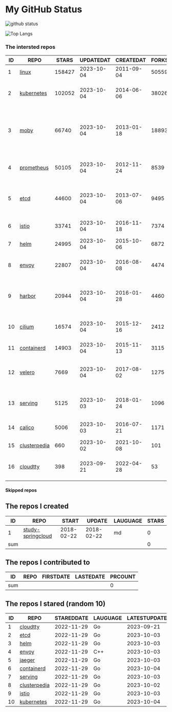 # My GitHub Status

<img src="https://github-readme-stats-1.yihong0618.vercel.app/api?username=daoqingniu&show_icons=true&&&hide_title=true&count_private=true" alt="github status" />

![Top Langs](https://github-readme-stats-1.yihong0618.vercel.app/api/top-langs/?username=daoqingniu&layout=compact)

<!--START_SECTION:github_repos-->
### The intersted repos
| ID |                              REPO                               | STARS  | UPDATEDAT  | CREATEDAT  | FORKSCOUNT |                                              DESCRIPTIONS                                              |
|----|-----------------------------------------------------------------|--------|------------|------------|------------|--------------------------------------------------------------------------------------------------------|
|  1 | [linux](https://github.com/torvalds/linux)                      | 158427 | 2023-10-04 | 2011-09-04 |      50559 | Linux kernel source tree                                                                               |
|  2 | [kubernetes](https://github.com/kubernetes/kubernetes)          | 102052 | 2023-10-04 | 2014-06-06 |      38026 | Production-Grade Container Scheduling and Management                                                   |
|  3 | [moby](https://github.com/moby/moby)                            |  66740 | 2023-10-04 | 2013-01-18 |      18893 | Moby Project - a collaborative project for the container ecosystem to assemble container-based systems |
|  4 | [prometheus](https://github.com/prometheus/prometheus)          |  50105 | 2023-10-04 | 2012-11-24 |       8539 | The Prometheus monitoring system and time series database.                                             |
|  5 | [etcd](https://github.com/etcd-io/etcd)                         |  44600 | 2023-10-04 | 2013-07-06 |       9495 | Distributed reliable key-value store for the most critical data of a distributed system                |
|  6 | [istio](https://github.com/istio/istio)                         |  33741 | 2023-10-04 | 2016-11-18 |       7374 | Connect, secure, control, and observe services.                                                        |
|  7 | [helm](https://github.com/helm/helm)                            |  24995 | 2023-10-04 | 2015-10-06 |       6872 | The Kubernetes Package Manager                                                                         |
|  8 | [envoy](https://github.com/envoyproxy/envoy)                    |  22807 | 2023-10-04 | 2016-08-08 |       4474 | Cloud-native high-performance edge/middle/service proxy                                                |
|  9 | [harbor](https://github.com/goharbor/harbor)                    |  20944 | 2023-10-04 | 2016-01-28 |       4460 | An open source trusted cloud native registry project that stores, signs, and scans content.            |
| 10 | [cilium](https://github.com/cilium/cilium)                      |  16574 | 2023-10-04 | 2015-12-16 |       2412 | eBPF-based Networking, Security, and Observability                                                     |
| 11 | [containerd](https://github.com/containerd/containerd)          |  14903 | 2023-10-04 | 2015-11-13 |       3115 | An open and reliable container runtime                                                                 |
| 12 | [velero](https://github.com/vmware-tanzu/velero)                |   7669 | 2023-10-04 | 2017-08-02 |       1275 | Backup and migrate Kubernetes applications and their persistent volumes                                |
| 13 | [serving](https://github.com/knative/serving)                   |   5125 | 2023-10-03 | 2018-01-24 |       1096 | Kubernetes-based, scale-to-zero, request-driven compute                                                |
| 14 | [calico](https://github.com/projectcalico/calico)               |   5006 | 2023-10-03 | 2016-07-21 |       1171 | Cloud native networking and network security                                                           |
| 15 | [clusterpedia](https://github.com/clusterpedia-io/clusterpedia) |    660 | 2023-10-02 | 2021-10-08 |        101 | The Encyclopedia of Kubernetes clusters                                                                |
| 16 | [cloudtty](https://github.com/cloudtty/cloudtty)                |    398 | 2023-09-21 | 2022-04-28 |         53 | A Friendly Kubernetes CloudShell (Web Terminal) !                                                      |



#### Skipped repos
<!--END_SECTION:github_repos-->

<!--START_SECTION:my_github-->
## The repos I created
| ID  |                                 REPO                                 |   START    |   UPDATE   | LAUGUAGE | STARS |
|-----|----------------------------------------------------------------------|------------|------------|----------|-------|
|   1 | [study-springcloud](https://github.com/daoqingniu/study-springcloud) | 2018-02-22 | 2018-02-22 | md       |     0 |
| sum |                                                                      |            |            |          |     0 |

## The repos I contributed to
| ID  | REPO | FIRSTDATE | LASTEDATE | PRCOUNT |
|-----|------|-----------|-----------|---------|
| sum |      |           |           |       0 |

## The repos I stared (random 10)
| ID |                              REPO                               | STAREDDATE | LAUGUAGE | LATESTUPDATE |
|----|-----------------------------------------------------------------|------------|----------|--------------|
|  1 | [cloudtty](https://github.com/cloudtty/cloudtty)                | 2022-11-29 | Go       | 2023-09-21   |
|  2 | [etcd](https://github.com/etcd-io/etcd)                         | 2022-11-29 | Go       | 2023-10-03   |
|  3 | [helm](https://github.com/helm/helm)                            | 2022-11-29 | Go       | 2023-10-03   |
|  4 | [envoy](https://github.com/envoyproxy/envoy)                    | 2022-11-29 | C++      | 2023-10-03   |
|  5 | [jaeger](https://github.com/jaegertracing/jaeger)               | 2022-11-29 | Go       | 2023-10-03   |
|  6 | [containerd](https://github.com/containerd/containerd)          | 2022-11-29 | Go       | 2023-10-04   |
|  7 | [serving](https://github.com/knative/serving)                   | 2022-11-29 | Go       | 2023-10-03   |
|  8 | [clusterpedia](https://github.com/clusterpedia-io/clusterpedia) | 2022-11-29 | Go       | 2023-10-02   |
|  9 | [istio](https://github.com/istio/istio)                         | 2022-11-29 | Go       | 2023-10-03   |
| 10 | [kubernetes](https://github.com/kubernetes/kubernetes)          | 2022-11-29 | Go       | 2023-10-04   |

<!--END_SECTION:my_github-->

